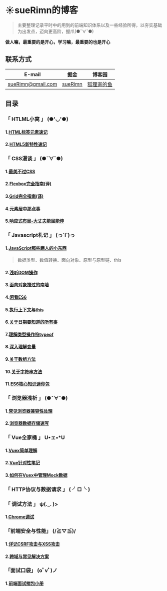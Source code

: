 # :sunny:sueRimn的博客
> 主要整理记录平时中的用到的前端知识体系以及一些经验所得，以夯实基础为出发点，迈向更高阶，握爪(●ˇ∀ˇ●)

**做人嘛，最重要的是开心，学习嘛，最重要的也是开心**
## 联系方式
E-mail | 掘金 | 博客园
------------ | ------- | ------
sueRimn@gmail.com | [sueRimn](https://juejin.im/user/5ac449906fb9a028b92d59d1) | [狐狸家的鱼](https://www.cnblogs.com/suRimn)
## 目录
### 「 HTLML小窝 」 (●'◡'●)
#### 1.[HTML标签元素速记](https://github.com/sueRimn/Blog/blob/master/%E5%89%8D%E7%AB%AF%E7%9F%A5%E8%AF%86%E4%BD%93%E7%B3%BB/HTML/HTML%E5%9F%BA%E7%A1%80.md)
#### 2.[HTML5新特性速记](https://github.com/sueRimn/Blog/blob/master/%E5%89%8D%E7%AB%AF%E7%9F%A5%E8%AF%86%E4%BD%93%E7%B3%BB/HTML/HTML5.md)
### 「 CSS漫谈 」  (●ˇ∀ˇ●)
#### 1.[最美不过CSS](https://github.com/sueRimn/Blog/tree/master/%E5%89%8D%E7%AB%AF%E7%9F%A5%E8%AF%86%E4%BD%93%E7%B3%BB/css)
#### 2.[Flexbox完全指南(译)](https://github.com/sueRimn/Blog/blob/master/%E5%89%8D%E7%AB%AF%E7%9F%A5%E8%AF%86%E4%BD%93%E7%B3%BB/css/Flexbox%E5%AE%8C%E5%85%A8%E6%8C%87%E5%8D%97(%E8%AF%91).md)
#### 3.[Grid完全指南(译)](https://github.com/sueRimn/Blog/blob/master/%E5%89%8D%E7%AB%AF%E7%9F%A5%E8%AF%86%E4%BD%93%E7%B3%BB/css/Grid%E5%AE%8C%E5%85%A8%E6%8C%87%E5%8D%97(%E8%AF%91).md)
#### 4.[元素居中那点事](https://github.com/sueRimn/Blog/tree/master/%E5%89%8D%E7%AB%AF%E7%9F%A5%E8%AF%86%E4%BD%93%E7%B3%BB/css/%E5%85%83%E7%B4%A0%E5%B1%85%E4%B8%AD)
#### 5.[响应式布局-大丈夫能屈能伸]()
### 「 Javascript札记 」 (っ´Ι`)っ
#### 1.[JavaScript那些磨人的小东西](https://github.com/sueRimn/Blog/tree/master/%E5%89%8D%E7%AB%AF%E7%9F%A5%E8%AF%86%E4%BD%93%E7%B3%BB/JavaScript)
> 数据类型、数值转换、面向对象、原型与原型链、this
#### 2.[浅听DOM操作](https://github.com/sueRimn/Blog/blob/master/%E5%89%8D%E7%AB%AF%E7%9F%A5%E8%AF%86%E4%BD%93%E7%B3%BB/JavaScript/DOM%E6%93%8D%E4%BD%9C.md)
#### 3.[面向对象撞过的南墙](https://github.com/sueRimn/Blog/blob/master/%E5%89%8D%E7%AB%AF%E7%9F%A5%E8%AF%86%E4%BD%93%E7%B3%BB/JavaScript/%E9%9D%A2%E5%90%91%E5%AF%B9%E8%B1%A1%E7%BC%96%E7%A8%8B.md)
#### 4.[闲看ES6](https://github.com/sueRimn/Blog/blob/master/%E5%89%8D%E7%AB%AF%E7%9F%A5%E8%AF%86%E4%BD%93%E7%B3%BB/JavaScript/ES6%E7%AC%94%E8%AE%B0.md)
#### 5.[执行上下文与this](https://github.com/sueRimn/Blog/tree/master/%E5%89%8D%E7%AB%AF%E7%9F%A5%E8%AF%86%E4%BD%93%E7%B3%BB/JavaScript)
#### 6.[关于日期要知道的所有事](https://github.com/sueRimn/Blog/issues/4)
#### 7.[理解类型操作符typeof](https://github.com/sueRimn/Blog/issues/5)
#### 8.[深入理解变量](https://github.com/sueRimn/Blog/issues/6)
#### 9.[关于数组方法](https://github.com/sueRimn/Blog/issues/7)
#### 10.[关于字符串方法](https://github.com/sueRimn/Blog/issues/8)
#### 11.[ES6核心知识迷你包](https://github.com/sueRimn/Blog/issues/9)
### 「 浏览器浅析 」 (●ˇ∀ˇ●)
#### 1.[常见浏览器兼容性处理](https://github.com/sueRimn/Blog/blob/master/%E5%89%8D%E7%AB%AF%E7%9F%A5%E8%AF%86%E4%BD%93%E7%B3%BB/%E6%B5%8F%E8%A7%88%E5%99%A8/%E6%B5%8F%E8%A7%88%E5%99%A8%E5%85%BC%E5%AE%B9%E6%80%A7%E9%97%AE%E9%A2%98.md)
#### 2.[浏览器数据存储速写](https://github.com/sueRimn/Blog/blob/master/%E5%89%8D%E7%AB%AF%E7%9F%A5%E8%AF%86%E4%BD%93%E7%B3%BB/%E6%B5%8F%E8%A7%88%E5%99%A8/%E6%B5%8F%E8%A7%88%E5%99%A8%E6%95%B0%E6%8D%AE%E5%AD%98%E5%82%A8.md)
### 「 Vue全家桶 」 U•ェ•*U
#### 1.[Vuex简单理解](https://github.com/sueRimn/Blog/issues/1)
#### 2.[Vue针对性笔记](https://github.com/sueRimn/Blog/tree/master/%E5%89%8D%E7%AB%AF%E7%9F%A5%E8%AF%86%E4%BD%93%E7%B3%BB/%E5%89%8D%E7%AB%AF%E6%A1%86%E6%9E%B6/Vue)
#### 3.[如何在Vuex中管理Mock数据](https://github.com/sueRimn/Blog/issues/2)
### 「 HTTP协议与数据请求 」 ( ╯□╰ )
### 「 调试方法 」 ψ(._. )>
#### 1.[Chrome调试](https://github.com/sueRimn/Blog/blob/master/%E5%89%8D%E7%AB%AF%E7%9F%A5%E8%AF%86%E4%BD%93%E7%B3%BB/Chrome%E8%B0%83%E8%AF%95.md)
### 「前端安全与性能」 (/≧▽≦)/
#### 1.[详记CSRF攻击与XSS攻击](https://github.com/sueRimn/Blog/blob/master/%E5%89%8D%E7%AB%AF%E7%9F%A5%E8%AF%86%E4%BD%93%E7%B3%BB/%E5%89%8D%E7%AB%AF%E5%AE%89%E5%85%A8%E4%B8%8E%E6%80%A7%E8%83%BD/%E8%AF%A6%E8%AE%B0CSRF%E4%B8%8EXSS.md)
#### 2.[跨域与常见解决方案]()
### 「面试口袋」 (oﾟvﾟ)ノ
#### 1.[前端面试揣包小册](https://github.com/sueRimn/Blog/blob/master/%E5%89%8D%E7%AB%AF%E7%9F%A5%E8%AF%86%E4%BD%93%E7%B3%BB/%E5%89%8D%E7%AB%AF%E9%9D%A2%E8%AF%95%E6%8F%A3%E5%8C%85%E5%B0%8F%E5%86%8C.md)

